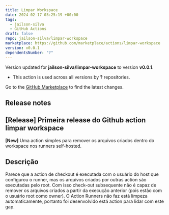 ```yaml
---
title: Limpar Workspace
date: 2024-02-17 03:25:19 +00:00
tags:
  - jailson-silva
  - GitHub Actions
draft: false
repo: jailson-silva/limpar-workspace
marketplace: https://github.com/marketplace/actions/limpar-workspace
version: v0.0.1
dependentsNumber: "?"
---
```



Version updated for **jailson-silva/limpar-workspace** to version **v0.0.1**.
- This action is used across all versions by **?** repositories.

Go to the [GitHub Marketplace](https://github.com/marketplace/actions/limpar-workspace) to find the latest changes.

## Release notes

## [Release] Primeira release do Github action limpar workspace

**[New]**  Uma action simples para remover os arquivos criados dentro do workspace nos runners self-hosted.

## Descrição

Parece que a action de checkout é executada com o usuário do host que configurou o runner, mas os arquivos criados por outras
action são executadas pelo root. Com isso check-out subsequente não é capaz de remover os arquivos criados a partir da execução anterior (pois estão com o usuário root como owner). O Action Runners não faz está limpeza automaticamente, portanto foi desenvolvido está action para lidar com este gap.
